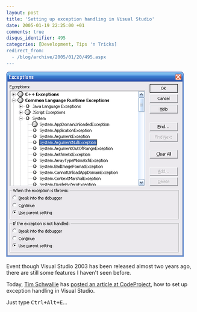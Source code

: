 ```yaml
---
layout: post
title: 'Setting up exception handling in Visual Studio'
date: 2005-01-19 22:25:00 +01
comments: true
disqus_identifier: 495
categories: [Development, Tips 'n Tricks]
redirect_from:
  - /blog/archive/2005/01/20/495.aspx
---
```


![Setting up exception handling in Visual Studio](/files/archive/Exceptions.PNG)

Event though Visual Studio 2003 has been released almost two years ago, there are still some features I haven't seen before.

Today, [Tim Schwallie](http://www.codeproject.com/script/profile/whos_who.asp?id=21336) has [posted an article at CodeProject](http://www.codeproject.com/dotnet/VSExceptionSetUp.asp), how to set up exception handling in Visual Studio.

Just type <kbd>Ctrl+Alt+E</kbd>...


